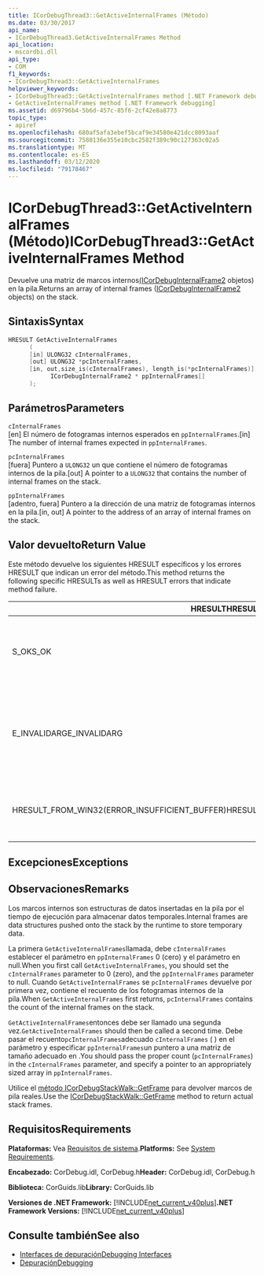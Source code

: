 ```yaml
---
title: ICorDebugThread3::GetActiveInternalFrames (Método)
ms.date: 03/30/2017
api_name:
- ICorDebugThread3.GetActiveInternalFrames Method
api_location:
- mscordbi.dll
api_type:
- COM
f1_keywords:
- ICorDebugThread3::GetActiveInternalFrames
helpviewer_keywords:
- ICorDebugThread3::GetActiveInternalFrames method [.NET Framework debugging]
- GetActiveInternalFrames method [.NET Framework debugging]
ms.assetid: d69796b4-5b6d-457c-85f6-2cf42e8a8773
topic_type:
- apiref
ms.openlocfilehash: 680af5afa3ebef5bcaf9e34580e421dcc8093aaf
ms.sourcegitcommit: 7588136e355e10cbc2582f389c90c127363c02a5
ms.translationtype: MT
ms.contentlocale: es-ES
ms.lasthandoff: 03/12/2020
ms.locfileid: "79178467"
---
```

# <a name="icordebugthread3getactiveinternalframes-method"></a><span data-ttu-id="ca665-102">ICorDebugThread3::GetActiveInternalFrames (Método)</span><span class="sxs-lookup"><span data-stu-id="ca665-102">ICorDebugThread3::GetActiveInternalFrames Method</span></span>
<span data-ttu-id="ca665-103">Devuelve una matriz de marcos internos[(ICorDebugInternalFrame2](icordebuginternalframe2-interface.md) objetos) en la pila.</span><span class="sxs-lookup"><span data-stu-id="ca665-103">Returns an array of internal frames ([ICorDebugInternalFrame2](icordebuginternalframe2-interface.md) objects) on the stack.</span></span>  
  
## <a name="syntax"></a><span data-ttu-id="ca665-104">Sintaxis</span><span class="sxs-lookup"><span data-stu-id="ca665-104">Syntax</span></span>  
  
```cpp
HRESULT GetActiveInternalFrames  
      (  
      [in] ULONG32 cInternalFrames,  
      [out] ULONG32 *pcInternalFrames,  
      [in, out,size_is(cInternalFrames), length_is(*pcInternalFrames)]  
            ICorDebugInternalFrame2 * ppInternalFrames[]  
      );  
```  
  
## <a name="parameters"></a><span data-ttu-id="ca665-105">Parámetros</span><span class="sxs-lookup"><span data-stu-id="ca665-105">Parameters</span></span>  
 `cInternalFrames`  
 <span data-ttu-id="ca665-106">[en] El número de fotogramas internos esperados en `ppInternalFrames`.</span><span class="sxs-lookup"><span data-stu-id="ca665-106">[in] The number of internal frames expected in `ppInternalFrames`.</span></span>  
  
 `pcInternalFrames`  
 <span data-ttu-id="ca665-107">[fuera] Puntero a `ULONG32` un que contiene el número de fotogramas internos de la pila.</span><span class="sxs-lookup"><span data-stu-id="ca665-107">[out] A pointer to a `ULONG32` that contains the number of internal frames on the stack.</span></span>  
  
 `ppInternalFrames`  
 <span data-ttu-id="ca665-108">[adentro, fuera] Puntero a la dirección de una matriz de fotogramas internos en la pila.</span><span class="sxs-lookup"><span data-stu-id="ca665-108">[in, out] A pointer to the address of an array of internal frames on the stack.</span></span>  
  
## <a name="return-value"></a><span data-ttu-id="ca665-109">Valor devuelto</span><span class="sxs-lookup"><span data-stu-id="ca665-109">Return Value</span></span>  
 <span data-ttu-id="ca665-110">Este método devuelve los siguientes HRESULT específicos y los errores HRESULT que indican un error del método.</span><span class="sxs-lookup"><span data-stu-id="ca665-110">This method returns the following specific HRESULTs as well as HRESULT errors that indicate method failure.</span></span>  
  
|<span data-ttu-id="ca665-111">HRESULT</span><span class="sxs-lookup"><span data-stu-id="ca665-111">HRESULT</span></span>|<span data-ttu-id="ca665-112">Descripción</span><span class="sxs-lookup"><span data-stu-id="ca665-112">Description</span></span>|  
|-------------|-----------------|  
|<span data-ttu-id="ca665-113">S_OK</span><span class="sxs-lookup"><span data-stu-id="ca665-113">S_OK</span></span>|<span data-ttu-id="ca665-114">El [ICorDebugInternalFrame2](icordebuginternalframe2-interface.md) objeto se creó correctamente.</span><span class="sxs-lookup"><span data-stu-id="ca665-114">The [ICorDebugInternalFrame2](icordebuginternalframe2-interface.md) object was successfully created.</span></span>|  
|<span data-ttu-id="ca665-115">E_INVALIDARG</span><span class="sxs-lookup"><span data-stu-id="ca665-115">E_INVALIDARG</span></span>|<span data-ttu-id="ca665-116">`cInternalFrames`no es `ppInternalFrames` cero `null`y `pcInternalFrames` `null`es, o es .</span><span class="sxs-lookup"><span data-stu-id="ca665-116">`cInternalFrames` is not zero and `ppInternalFrames` is `null`, or `pcInternalFrames` is `null`.</span></span>|  
|<span data-ttu-id="ca665-117">HRESULT_FROM_WIN32(ERROR_INSUFFICIENT_BUFFER)</span><span class="sxs-lookup"><span data-stu-id="ca665-117">HRESULT_FROM_WIN32(ERROR_INSUFFICIENT_BUFFER)</span></span>|<span data-ttu-id="ca665-118">`ppInternalFrames`es menor que el recuento de fotogramas internos.</span><span class="sxs-lookup"><span data-stu-id="ca665-118">`ppInternalFrames` is smaller than the count of internal frames.</span></span>|  
  
## <a name="exceptions"></a><span data-ttu-id="ca665-119">Excepciones</span><span class="sxs-lookup"><span data-stu-id="ca665-119">Exceptions</span></span>  
  
## <a name="remarks"></a><span data-ttu-id="ca665-120">Observaciones</span><span class="sxs-lookup"><span data-stu-id="ca665-120">Remarks</span></span>  
 <span data-ttu-id="ca665-121">Los marcos internos son estructuras de datos insertadas en la pila por el tiempo de ejecución para almacenar datos temporales.</span><span class="sxs-lookup"><span data-stu-id="ca665-121">Internal frames are data structures pushed onto the stack by the runtime to store temporary data.</span></span>  
  
 <span data-ttu-id="ca665-122">La primera `GetActiveInternalFrames`llamada, debe `cInternalFrames` establecer el parámetro en `ppInternalFrames` 0 (cero) y el parámetro en null.</span><span class="sxs-lookup"><span data-stu-id="ca665-122">When you first call `GetActiveInternalFrames`, you should set the `cInternalFrames` parameter to 0 (zero), and the `ppInternalFrames` parameter to null.</span></span> <span data-ttu-id="ca665-123">Cuando `GetActiveInternalFrames` se `pcInternalFrames` devuelve por primera vez, contiene el recuento de los fotogramas internos de la pila.</span><span class="sxs-lookup"><span data-stu-id="ca665-123">When `GetActiveInternalFrames` first returns, `pcInternalFrames` contains the count of the internal frames on the stack.</span></span>  
  
 <span data-ttu-id="ca665-124">`GetActiveInternalFrames`entonces debe ser llamado una segunda vez.</span><span class="sxs-lookup"><span data-stu-id="ca665-124">`GetActiveInternalFrames` should then be called a second time.</span></span> <span data-ttu-id="ca665-125">Debe pasar el recuento`pcInternalFrames`adecuado `cInternalFrames` ( ) en el parámetro y especificar `ppInternalFrames`un puntero a una matriz de tamaño adecuado en .</span><span class="sxs-lookup"><span data-stu-id="ca665-125">You should pass the proper count (`pcInternalFrames`) in the `cInternalFrames` parameter, and specify a pointer to an appropriately sized array in `ppInternalFrames`.</span></span>  
  
 <span data-ttu-id="ca665-126">Utilice el [método ICorDebugStackWalk::GetFrame](icordebugthread3-getactiveinternalframes-method.md) para devolver marcos de pila reales.</span><span class="sxs-lookup"><span data-stu-id="ca665-126">Use the [ICorDebugStackWalk::GetFrame](icordebugthread3-getactiveinternalframes-method.md) method to return actual stack frames.</span></span>  
  
## <a name="requirements"></a><span data-ttu-id="ca665-127">Requisitos</span><span class="sxs-lookup"><span data-stu-id="ca665-127">Requirements</span></span>  
 <span data-ttu-id="ca665-128">**Plataformas:** Vea [Requisitos de sistema](../../../../docs/framework/get-started/system-requirements.md).</span><span class="sxs-lookup"><span data-stu-id="ca665-128">**Platforms:** See [System Requirements](../../../../docs/framework/get-started/system-requirements.md).</span></span>  
  
 <span data-ttu-id="ca665-129">**Encabezado:** CorDebug.idl, CorDebug.h</span><span class="sxs-lookup"><span data-stu-id="ca665-129">**Header:** CorDebug.idl, CorDebug.h</span></span>  
  
 <span data-ttu-id="ca665-130">**Biblioteca:** CorGuids.lib</span><span class="sxs-lookup"><span data-stu-id="ca665-130">**Library:** CorGuids.lib</span></span>  
  
 <span data-ttu-id="ca665-131">**Versiones de .NET Framework:** [!INCLUDE[net_current_v40plus](../../../../includes/net-current-v40plus-md.md)]</span><span class="sxs-lookup"><span data-stu-id="ca665-131">**.NET Framework Versions:** [!INCLUDE[net_current_v40plus](../../../../includes/net-current-v40plus-md.md)]</span></span>  
  
## <a name="see-also"></a><span data-ttu-id="ca665-132">Consulte también</span><span class="sxs-lookup"><span data-stu-id="ca665-132">See also</span></span>

- [<span data-ttu-id="ca665-133">Interfaces de depuración</span><span class="sxs-lookup"><span data-stu-id="ca665-133">Debugging Interfaces</span></span>](debugging-interfaces.md)
- [<span data-ttu-id="ca665-134">Depuración</span><span class="sxs-lookup"><span data-stu-id="ca665-134">Debugging</span></span>](index.md)
